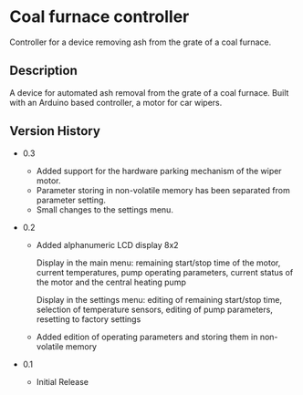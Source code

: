 # Coal furnace controller

Controller for a device removing ash from the grate of a coal furnace.

## Description

A device for automated ash removal from the grate of a coal furnace. Built with
an Arduino based controller, a motor for car wipers.

## Version History

* 0.3
    * Added support for the hardware parking mechanism of the wiper motor.
    * Parameter storing in non-volatile memory has been separated from parameter setting.
    * Small changes to the settings menu.

* 0.2
    * Added alphanumeric LCD display 8x2

        Display in the main menu: remaining start/stop time of the motor,
      current temperatures, pump operating parameters, current status of
      the motor and the central heating pump

        Display in the settings menu: editing of remaining start/stop time,
      selection of temperature sensors, editing of pump parameters, resetting
      to factory settings

    * Added edition of operating parameters and storing them in non-volatile
      memory

* 0.1
    * Initial Release
